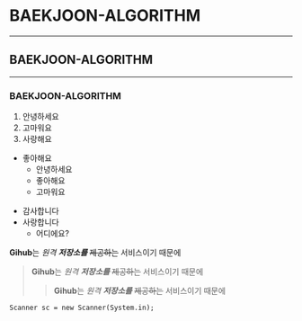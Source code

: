 # BAEKJOON-ALGORITHM
***
## BAEKJOON-ALGORITHM
---
### BAEKJOON-ALGORITHM

1. 안녕하세요
2. 고마워요
3. 사랑해요

- 좋아해요
  - 안녕하세요
  - 좋아해요
  - 고마워요

+ 감사합니다
+ 사랑합니다
  - 어디에요?


**Gihub**는 *원격* ***저장소를*** ~~제공하는~~ 서비스이기 때문에


> **Gihub**는 *원격* ***저장소를*** ~~제공하는~~ 서비스이기 때문에
>>**Gihub**는 *원격* ***저장소를*** ~~제공하는~~ 서비스이기 때문에

`Scanner sc = new Scanner(System.in);`
